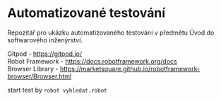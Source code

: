 # Automatizované testování
Repozitář pro ukázku automatizovaného testování v předmětu Úvod do softwarového inženýrství.

Gitpod - https://gitpod.io/  
Robot Framework - https://docs.robotframework.org/docs  
Browser Library - https://marketsquare.github.io/robotframework-browser/Browser.html  

start test by `robot vyhledat.robot`
